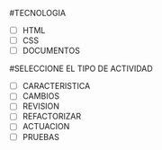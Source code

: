 #TECNOLOGIA

- [ ] HTML
- [ ] CSS
- [ ] DOCUMENTOS

#SELECCIONE EL TIPO DE ACTIVIDAD

- [ ] CARACTERISTICA
- [ ] CAMBIOS
- [ ] REVISION
- [ ] REFACTORIZAR
- [ ] ACTUACION
- [ ] PRUEBAS 
